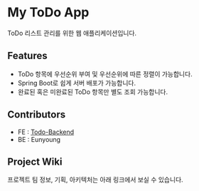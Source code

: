 # My ToDo App
ToDo 리스트 관리를 위한 웹 애플리케이션입니다.

## Features
- ToDo 항목에 우선순위 부여 및 우선순위에 따른 정렬이 가능합니다.
- Spring Boot로 쉽게 서버 배포가 가능합니다.
- 완료된 혹은 미완료된 ToDo 항목만 별도 조회 가능합니다.

## Contributors
- FE : [Todo-Backend](https://todobackend.com/)
- BE : Eunyoung

## Project Wiki
프로젝트 팀 정보, 기획, 아키텍처는 아래 링크에서 보실 수 있습니다. 
